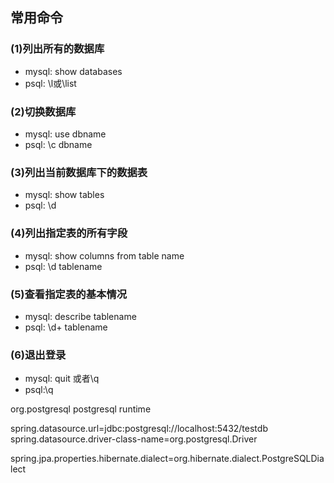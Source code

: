 ## 常用命令


### (1)列出所有的数据库
- mysql: show databases
- psql: \l或\list

### (2)切换数据库
- mysql: use dbname
- psql: \c dbname

### (3)列出当前数据库下的数据表
- mysql: show tables
- psql: \d

### (4)列出指定表的所有字段
- mysql: show columns from table name
- psql: \d tablename

### (5)查看指定表的基本情况
- mysql: describe tablename
- psql: \d+ tablename

### (6)退出登录
- mysql: quit 或者\q
- psql:\q




<dependency>
    <groupId>org.postgresql</groupId>
    <artifactId>postgresql</artifactId>
    <scope>runtime</scope>
</dependency>


spring.datasource.url=jdbc:postgresql://localhost:5432/testdb
spring.datasource.driver-class-name=org.postgresql.Driver


spring.jpa.properties.hibernate.dialect=org.hibernate.dialect.PostgreSQLDialect

